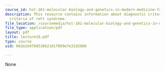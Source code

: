 ```yaml
---
course_id: hst-161-molecular-biology-and-genetics-in-modern-medicine-fall-2007
description: This resource contains information about diagnostic criteria and exclusion
  criteria of rett syndrome.
file_location: /coursemedia/hst-161-molecular-biology-and-genetics-in-modern-medicine-fall-2007/662e2e97b6538b21d1f869e7e31d2680_lecture16.pdf
file_type: application/pdf
layout: pdf
title: lecture16.pdf
type: course
uid: 662e2e97b6538b21d1f869e7e31d2680

---
```

None